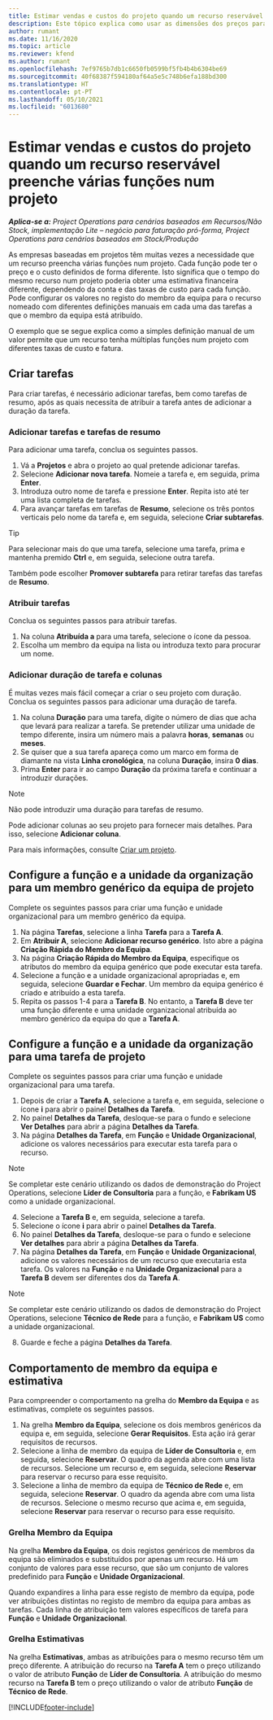 ```yaml
---
title: Estimar vendas e custos do projeto quando um recurso reservável preenche várias funções num projeto
description: Este tópico explica como usar as dimensões dos preços para suportar as estimativas de preços e custos para um recurso que preenche várias funções num projeto.
author: rumant
ms.date: 11/16/2020
ms.topic: article
ms.reviewer: kfend
ms.author: rumant
ms.openlocfilehash: 7ef9765b7db1c6650fb0599bf5fb4b4b6304be69
ms.sourcegitcommit: 40f68387f594180af64a5e5c748b6efa188bd300
ms.translationtype: HT
ms.contentlocale: pt-PT
ms.lasthandoff: 05/10/2021
ms.locfileid: "6013680"
---
```

# <a name="estimate-project-sales-and-costs-when-a-bookable-resource-fills-multiple-roles-on-a-project"></a>Estimar vendas e custos do projeto quando um recurso reservável preenche várias funções num projeto 

_**Aplica-se a:** Project Operations para cenários baseados em Recursos/Não Stock, implementação Lite – negócio para faturação pró-forma, Project Operations para cenários baseados em Stock/Produção_ 

As empresas baseadas em projetos têm muitas vezes a necessidade que um recurso preencha várias funções num projeto. Cada função pode ter o preço e o custo definidos de forma diferente. Isto significa que o tempo do mesmo recurso num projeto poderia obter uma estimativa financeira diferente, dependendo da conta e das taxas de custo para cada função. Pode configurar os valores no registo do membro da equipa para o recurso nomeado com diferentes definições manuais em cada uma das tarefas a que o membro da equipa está atribuído.

O exemplo que se segue explica como a simples definição manual de um valor permite que um recurso tenha múltiplas funções num projeto com diferentes taxas de custo e fatura.

## <a name="create-tasks"></a>Criar tarefas
Para criar tarefas, é necessário adicionar tarefas, bem como tarefas de resumo, após as quais necessita de atribuir a tarefa antes de adicionar a duração da tarefa. 

### <a name="add-tasks-and-summary-tasks"></a>Adicionar tarefas e tarefas de resumo
Para adicionar uma tarefa, conclua os seguintes passos.

1. Vá a **Projetos** e abra o projeto ao qual pretende adicionar tarefas.
2. Selecione **Adicionar nova tarefa**. Nomeie a tarefa e, em seguida, prima **Enter**.
3. Introduza outro nome de tarefa e pressione **Enter**. Repita isto até ter uma lista completa de tarefas.
3. Para avançar tarefas em tarefas de **Resumo**, selecione os três pontos verticais pelo nome da tarefa e, em seguida, selecione **Criar subtarefas**. 

  > [!TIP]
  > Para selecionar mais do que uma tarefa, selecione uma tarefa, prima e mantenha premido **Ctrl** e, em seguida, selecione outra tarefa.
  >
  > Também pode escolher **Promover subtarefa** para retirar tarefas das tarefas de **Resumo**.

### <a name="assign-tasks"></a>Atribuir tarefas

Conclua os seguintes passos para atribuir tarefas.

1. Na coluna **Atribuída a** para uma tarefa, selecione o ícone da pessoa.
2. Escolha um membro da equipa na lista ou introduza texto para procurar um nome.

### <a name="add-task-duration-and-columns"></a>Adicionar duração de tarefa e colunas

É muitas vezes mais fácil começar a criar o seu projeto com duração. Conclua os seguintes passos para adicionar uma duração de tarefa.

1. Na coluna **Duração** para uma tarefa, digite o número de dias que acha que levará para realizar a tarefa. Se pretender utilizar uma unidade de tempo diferente, insira um número mais a palavra **horas**, **semanas** ou **meses**.
2. Se quiser que a sua tarefa apareça como um marco em forma de diamante na vista **Linha cronológica**, na coluna **Duração**, insira **0 dias**.
3. Prima **Enter** para ir ao campo **Duração** da próxima tarefa e continuar a introduzir durações.

  > [!NOTE]
  > Não pode introduzir uma duração para tarefas de resumo.

Pode adicionar colunas ao seu projeto para fornecer mais detalhes. Para isso, selecione **Adicionar coluna**. 

Para mais informações, consulte [Criar um projeto](https://support.microsoft.com/en-us/office/create-a-project-a5b5e823-fb2e-45fd-be00-7d84422d9749).

## <a name="set-up-the-role-and-organization-unit-for-a-generic-project-team-member"></a>Configure a função e a unidade da organização para um membro genérico da equipa de projeto
Complete os seguintes passos para criar uma função e unidade organizacional para um membro genérico da equipa.

1. Na página **Tarefas**, selecione a linha **Tarefa** para a **Tarefa A**. 
2. Em **Atribuir A**, selecione **Adicionar recurso genérico**. Isto abre a página **Criação Rápida do Membro da Equipa**.
3. Na página **Criação Rápida do Membro da Equipa**, especifique os atributos do membro da equipa genérico que pode executar esta tarefa.
4. Selecione a função e a unidade organizacional apropriadas e, em seguida, selecione **Guardar e Fechar**. Um membro da equipa genérico é criado e atribuído a esta tarefa. 
5. Repita os passos 1-4 para a **Tarefa B**. No entanto, a **Tarefa B** deve ter uma função diferente e uma unidade organizacional atribuída ao membro genérico da equipa do que a **Tarefa A**. 

## <a name="set-up-the-role-and-organization-unit-for-a-project-task"></a>Configure a função e a unidade da organização para uma tarefa de projeto
Complete os seguintes passos para criar uma função e unidade organizacional para uma tarefa.

1. Depois de criar a **Tarefa A**, selecione a tarefa e, em seguida, selecione o ícone **i** para abrir o painel **Detalhes da Tarefa**. 
2. No painel **Detalhes da Tarefa**, desloque-se para o fundo e selecione **Ver Detalhes** para abrir a página **Detalhes da Tarefa**.
3. Na página **Detalhes da Tarefa**, em **Função** e **Unidade Organizacional**, adicione os valores necessários para executar esta tarefa para o recurso. 

  > [!NOTE]
  > Se completar este cenário utilizando os dados de demonstração do Project Operations, selecione **Líder de Consultoria** para a função, e **Fabrikam US** como a unidade organizacional.

4. Selecione a **Tarefa B** e, em seguida, selecione a tarefa.
5. Selecione o ícone **i** para abrir o painel **Detalhes da Tarefa**. 
6. No painel **Detalhes da Tarefa**, desloque-se para o fundo e selecione **Ver detalhes** para abrir a página **Detalhes da Tarefa**.
7. Na página **Detalhes da Tarefa**, em **Função** e **Unidade Organizacional**, adicione os valores necessários de um recurso que executaria esta tarefa. Os valores na **Função** e na **Unidade Organizacional** para a **Tarefa B** devem ser diferentes dos da **Tarefa A**. 

  > [!NOTE]
  > Se completar este cenário utilizando os dados de demonstração do Project Operations, selecione **Técnico de Rede** para a função, e **Fabrikam US** como a unidade organizacional.

8. Guarde e feche a página **Detalhes da Tarefa**. 

## <a name="team-member-and-estimates-behavior"></a>Comportamento de membro da equipa e estimativa 
Para compreender o comportamento na grelha do **Membro da Equipa** e as estimativas, complete os seguintes passos.

1. Na grelha **Membro da Equipa**, selecione os dois membros genéricos da equipa e, em seguida, selecione **Gerar Requisitos**. Esta ação irá gerar requisitos de recursos. 
2. Selecione a linha de membro da equipa de **Líder de Consultoria** e, em seguida, selecione **Reservar**. O quadro da agenda abre com uma lista de recursos. Selecione um recurso e, em seguida, selecione **Reservar** para reservar o recurso para esse requisito.
3. Selecione a linha de membro da equipa de **Técnico de Rede** e, em seguida, selecione **Reservar**. O quadro da agenda abre com uma lista de recursos. Selecione o mesmo recurso que acima e, em seguida, selecione **Reservar** para reservar o recurso para esse requisito.

### <a name="team-member-grid"></a>Grelha Membro da Equipa 

Na grelha **Membro da Equipa**, os dois registos genéricos de membros da equipa são eliminados e substituídos por apenas um recurso. Há um conjunto de valores para esse recurso, que são um conjunto de valores predefinido para **Função** e **Unidade Organizacional**.

Quando expandires a linha para esse registo de membro da equipa, pode ver atribuições distintas no registo de membro da equipa para ambas as tarefas. Cada linha de atribuição tem valores específicos de tarefa para **Função** e **Unidade Organizacional**. 

### <a name="estimates-grid"></a>Grelha Estimativas 

Na grelha **Estimativas**, ambas as atribuições para o mesmo recurso têm um preço diferente. A atribuição do recurso na **Tarefa A** tem o preço utilizando o valor de atributo **Função** de **Líder de Consultoria**. A atribuição do mesmo recurso na **Tarefa B** tem o preço utilizando o valor de atributo **Função** de **Técnico de Rede**.


[!INCLUDE[footer-include](../includes/footer-banner.md)]